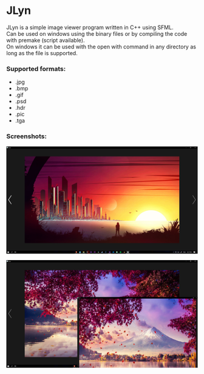# JLyn

JLyn is a simple image viewer program written in C++ using SFML. <br/>
Can be used on windows using the binary files or by compiling the code with premake (script available). <br/>
On windows it can be used with the open with command in any directory as long as the file is supported. <br/>

<h3>Supported formats:</h3>
<ul>
	<li>.jpg</li>
	<li>.bmp</li>
	<li>.gif</li>
	<li>.psd</li>
	<li>.hdr</li>
	<li>.pic</li>
	<li>.tga</li>
</ul>

<h3> Screenshots: </h3>

<p><img src="https://raw.githubusercontent.com/haansu/jlyn/master/screenshots/Image1.png" alt="Screenshot1" /></p>
<p><img src="https://raw.githubusercontent.com/haansu/jlyn/master/screenshots/Image2.png" alt="Screenshot2" /></p>
